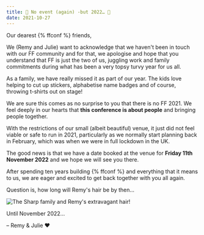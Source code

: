```yaml
---
title: 🙅 No event (again) -but 2022… 📅
date: 2021-10-27
---
```


Our dearest {% ffconf %} friends,

We (Remy and Julie) want to acknowledge that we haven't been in touch with our FF community and for that, we apologise and hope that you understand that FF is just the two of us, juggling work and family commitments during what has been a very topsy turvy year for us all.

As a family, we have really missed it as part of our year. The kids love helping to cut up stickers, alphabetise name badges and of course, throwing t-shirts out on stage!

We are sure this comes as no surprise to you that there is no FF 2021. We feel deeply in our hearts that **this conference is about people** and bringing people together.

With the restrictions of our small (albeit beautiful) venue, it just did not feel viable or safe to run in 2021, particularly as we normally start planning back in February, which was when we were in full lockdown in the UK.

The good news is that we have a date booked at the venue for **Friday 11th November 2022** and we hope we will see you there.

After spending ten years building {% ffconf %} and everything that it means to us, we are eager and excited to get back together with you all again.

Question is, how long will Remy's hair be by then…

![The Sharp family and Remy's extravagant hair!](/images/articles/2021-family-shot.jpg)

Until November 2022…

– Remy &amp; Julie ❤️
